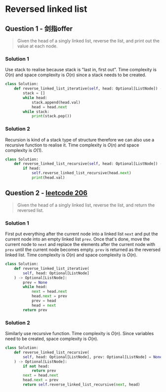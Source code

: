 # Reversed linked list

## Question 1 - 剑指offer
> Given the head of a singly linked list, reverse the list, and print out the value at each node.

### Solution 1
Use stack to realise because stack is "last in, first out". Time complexity is <em>O</em>(<em>n</em>) and space complexity is <em>O</em>(<em>n</em>) since a stack needs to be created.
```python
class Solution:
    def reverse_linked_list_iterative(self, head: Optional[ListNode]) -> None:
        stack = []
        while head:
            stack.append(head.val)
            head = head.next
        while stack:
            print(stack.pop())
```

### Solution 2
Recursion is kind of a stack type of structure therefore we can also use a recursive function to realise it. Time complexity is <em>O</em>(<em>n</em>) and space complexity is <em>O</em>(1).
```python
class Solution:
    def reverse_linked_list_recursive(self, head: Optional[ListNode]) -> None:
        if head:
            self.reverse_linked_list_recursive(head.next)
            print(head.val)
```

## Question 2 - [leetcode 206](https://leetcode.com/problems/reverse-linked-list/)
> Given the head of a singly linked list, reverse the list, and return the reversed list.

### Solution 1
First put everything after the current node into a linked list ```next``` and put the current node into an empty linked list ```prev```. Once that's done, move the current node to ```next``` and replace the elements after the current node with ```prev``` until the current node becomes empty. ```prev``` is returned as the reversed linked list. Time complexity is <em>O</em>(<em>n</em>) and space complexity is <em>O</em>(<em>n</em>).
```python
class Solution:
    def reverse_linked_list_iterative(
        self, head: Optional[ListNode]
    ) -> Optional[ListNode]:
        prev = None
        while head:
            next = head.next
            head.next = prev
            prev = head
            head = next
        return prev
```

### Solution 2
Similarly use recursive function. Time complexity is <em>O</em>(<em>n</em>). Since variables need to be created, space complexity is <em>O</em>(<em>n</em>).
```python
class Solution:
    def reverse_linked_list_recursive(
        self, head: Optional[ListNode], prev: Optional[ListNode] = None
    ) -> Optional[ListNode]:  
        if not head:
            return prev
        next = head.next
        head.next = prev
        return self.reverse_linked_list_recursive(next, head)
```